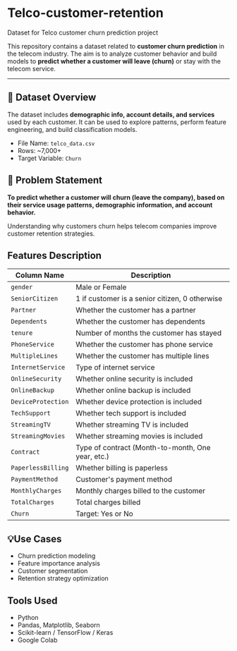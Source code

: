# Telco-customer-retention
Dataset for Telco customer churn prediction project

This repository contains a dataset related to **customer churn prediction** in the telecom industry. The aim is to analyze customer behavior and build models to **predict whether a customer will leave (churn)** or stay with the telecom service.

---

## 📂 Dataset Overview

The dataset includes **demographic info, account details, and services** used by each customer. It can be used to explore patterns, perform feature engineering, and build classification models.

- File Name: `telco_data.csv`
- Rows: ~7,000+
- Target Variable: `Churn`


## 🎯 Problem Statement

**To predict whether a customer will churn (leave the company), based on their service usage patterns, demographic information, and account behavior.**

Understanding why customers churn helps telecom companies improve customer retention strategies.



##  Features Description

| Column Name          | Description |
|----------------------|-------------|
| `gender`             | Male or Female |
| `SeniorCitizen`      | 1 if customer is a senior citizen, 0 otherwise |
| `Partner`            | Whether the customer has a partner |
| `Dependents`         | Whether the customer has dependents |
| `tenure`             | Number of months the customer has stayed |
| `PhoneService`       | Whether the customer has phone service |
| `MultipleLines`      | Whether the customer has multiple lines |
| `InternetService`    | Type of internet service |
| `OnlineSecurity`     | Whether online security is included |
| `OnlineBackup`       | Whether online backup is included |
| `DeviceProtection`   | Whether device protection is included |
| `TechSupport`        | Whether tech support is included |
| `StreamingTV`        | Whether streaming TV is included |
| `StreamingMovies`    | Whether streaming movies is included |
| `Contract`           | Type of contract (Month-to-month, One year, etc.) |
| `PaperlessBilling`   | Whether billing is paperless |
| `PaymentMethod`      | Customer's payment method |
| `MonthlyCharges`     | Monthly charges billed to the customer |
| `TotalCharges`       | Total charges billed |
| `Churn`              | Target: Yes or No |


## 💡Use Cases

- Churn prediction modeling
- Feature importance analysis
- Customer segmentation
- Retention strategy optimization


##  Tools Used

- Python
- Pandas, Matplotlib, Seaborn
- Scikit-learn / TensorFlow / Keras
- Google Colab
